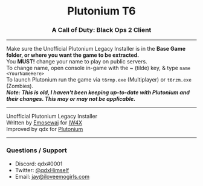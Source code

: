<center>
  <h1 align="center">Plutonium T6</h1>
  <h3 align="center">A Call of Duty: Black Ops 2 Client</h3>
</center>

***
Make sure the Unofficial Plutonium Legacy Installer is in the **Base Game folder, or where you want the game
to be extracted.**
<br>
You **MUST!** change your name to play on public servers.
<br>
To change name, open console in-game with the ~ (tilde) key, & type 
`
name <YourNameHere>
`<br>
To launch Plutonium run the game via `t6rmp.exe` (Multiplayer) or `t6rzm.exe` (Zombies).<br>
***Note: This is old, I haven't been keeping up-to-date with Plutonium and their changes. This may or may not be applicable.***
***
Unofficial Plutonium Legacy Installer
<br>
Written by [Emosewaj](https://github.com/Emosewaj) for [IW4X](https://xlabs.dev/)<br>
Improved by qdx for [Plutonium](https://plutonium.pw/)
***
### Questions / Support
- Discord: qdx#0001
- Twitter: [@qdxHimself](https://twitter.com/intent/follow?screen_name=qdxHimself)
- Email: [jay@iloveemogirls.com](mailto:jay@iloveemogirls.com)
